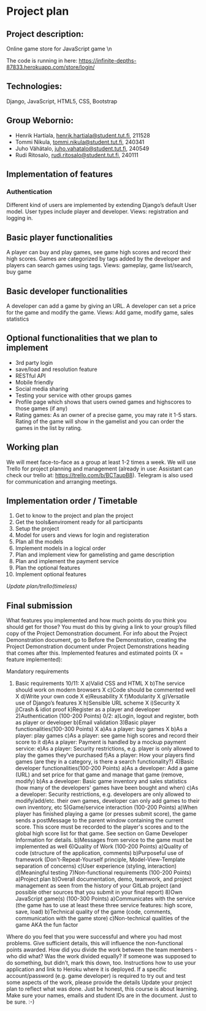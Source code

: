 
Project plan
==================

## Project description:

Online game store for JavaScript game \n

The code is running in here: https://infinite-depths-87833.herokuapp.com/store/login/

## Technologies:
Django, JavaScript, HTML5, CSS, Bootstrap

## Group Webornio:
* Henrik Hartiala, henrik.hartiala@student.tut.fi, 211528
* Tommi Nikula, tommi.nikula@student.tut.fi, 240341
* Juho Vähätalo, juho.vahatalo@student.tut.fi, 240549
* Rudi Ritosalo, rudi.ritosalo@student.tut.fi, 240111


## Implementation of features


### Authentication
Different kind of users are implemented by extending Django’s default User model. User types include player and developer. 
Views: registration and logging in.

Basic player functionalities
----------------------------

A player can buy and play games, see game high scores and record their high scores. Games are categorized by tags added by the developer and players can search games using tags. 
Views: gameplay, game list/search, buy game

Basic developer functionalities
-------------------------------
A developer can add a game by giving an URL. A developer can set a price for the game and modify the game.
Views: Add game, modify game, sales statistics

Optional functionalities that we plan to implement
--------------------------------------------------
* 3rd party login
* save/load and resolution feature
* RESTful API
* Mobile friendly
* Social media sharing
* Testing your service with other groups games
* Profile page which shows that users owned games and highscores to those games (if any)
* Rating games: As an owner of a precise game, you may rate it 1-5 stars. Rating of the game will show in the gamelist and you can order the games in the list by rating.

Working plan
----------------------------------------
We will meet face-to-face as a group at least 1-2 times a week. We will use Trello for project planning and management (already in use: Assistant can check our trello at: https://trello.com/b/BCTaupB8). Telegram is also used for communication and arranging meetings. 






Implementation order / Timetable
---------------------------------------
1. Get to know to the project and plan the project
2. Get the tools&enviroment ready for all participants
3. Setup the project
4. Model for users and views for login and registeration
5. Plan all the models
6. Implement models in a logical order
7. Plan and implement view for gamelisting and game description
8. Plan and implement the payment service
9. Plan the optional features
10. Implement optional features
 
*Update plan/trello(timeless)*



Final submission
---------------------------------------
What features you implemented and how much points do you think you should get for those? You must do this by giving a link to your group’s filled copy of the Project Demonstration document. For info about the Project Demonstration document, go to Before the Demonstration, creating the Project Demonstration document under Project Demonstrations heading that comes after this.
Implemented features and estimated points (X = feature implemented):

Mandatory requirements
1) Basic requirements 10/11:
	X a)Valid CSS and HTML
	X b)The service should work on modern browsers
	X c)Code should be commented well
	X d)Write your own code
	X e)Reusability
	X f)Modularity
	X g)Versatile use of Django’s features
	X h)Sensible URL scheme
	X i)Security
	X j)Crash & idiot proof
	k)Register as a player and developer
2)Authentication (100-200 Points) 0/2:
	a)Login, logout and register, both as player or developer
	b)Email validation
3)Basic player functionalities(100-300 Points)
	X a)As a player: buy games
	X b)As a player: play games
	c)As a player: see game high scores and record their score to it
	d)As a player: Payment is handled by a mockup payment service: 
	e)As a player: Security restrictions, e.g. player is only allowed to play the games they’ve purchased
	f)As a player: How your players find games (are they in a category, is there a search functionality?)
4)Basic developer functionalities(100-200 Points)
	a)As a developer: Add a game (URL) and set price for that game and manage that game (remove, modify)
	b)As a developer: Basic game inventory and sales statistics (how many of the developers' games have been bought and when)
	c)As a developer: Security restrictions, e.g. developers are only allowed to modify/add/etc. their own games, developer can only add games to their own inventory, etc
5)Game/service interaction (100-200 Points)
	a)When player has finished playing a game (or presses submit score), the game sends a postMessage to the parent window containing the current score. This score must be recorded to the player's scores and to the global high score list for that game. See section on Game Developer Information for details.
	b)Messages from service to the game must be implemented as well
6)Quality of Work (100-200 Points)
	a)Quality of code (structure of the application, comments)
	b)Purposeful use of framework (Don't-Repeat-Yourself principle, Model-View-Template separation of concerns)
	c)User experience (styling, interaction)
	d)Meaningful testing
7)Non-functional requirements (100-200 Points)
	a)Project plan
	b)Overall documentation, demo, teamwork, and project management as seen from the history of your GitLab project (and possible other sources that you submit in your final report)
8)Own JavaScript game(s) (100-300 Points)
	a)Communicates with the service (the game has to use at least these three service features: high score, save, load)
	b)Technical quality of the game (code, comments, communication with the game store)
	c)Non-technical qualities of the game AKA the fun factor



Where do you feel that you were successful and where you had most problems. Give sufficient details, this will influence the non-functional points awarded.
How did you divide the work between the team members - who did what? Was the work divided equally? If someone was supposed to do something, but didn’t, mark this down, too.
Instructions how to use your application and link to Heroku where it is deployed.
If a specific account/password (e.g. game developer) is required to try out and test some aspects of the work, please provide the details
Update your project plan to reflect what was done. Just be honest, this course is about learning.
Make sure your names, emails and student IDs are in the document. Just to be sure. :-)
